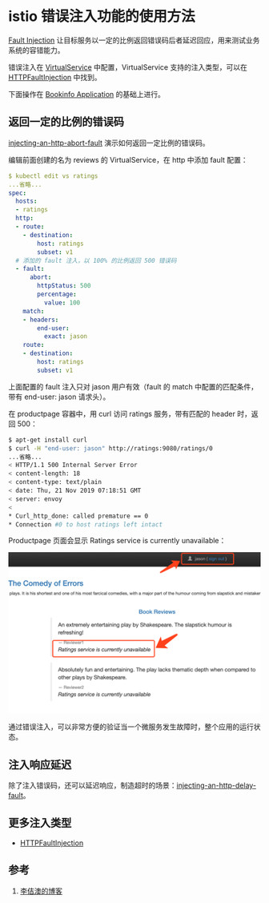 <!-- toc -->
# istio 错误注入功能的使用方法

[Fault Injection][1] 让目标服务以一定的比例返回错误码后者延迟回应，用来测试业务系统的容错能力。

错误注入在 [VirtualService](./vsvc.md) 中配置，VirtualService 支持的注入类型，可以在 [HTTPFaultInjection][5] 中找到。 

下面操作在 [Bookinfo Application](./bookinfo.md) 的基础上进行。

## 返回一定的比例的错误码

[injecting-an-http-abort-fault][3] 演示如何返回一定比例的错误码。

编辑前面创建的名为 reviews 的 VirtualService，在 http 中添加 fault 配置：

```yaml
$ kubectl edit vs ratings
...省略...
spec:
  hosts:
  - ratings
  http:
  - route:
    - destination:
        host: ratings
        subset: v1
  # 添加的 fault 注入，以 100% 的比例返回 500 错误码
  - fault:
      abort:
        httpStatus: 500
        percentage:
          value: 100
    match:
    - headers:
        end-user:
          exact: jason
    route:
    - destination:
        host: ratings
        subset: v1
```

上面配置的 fault 注入只对 jason 用户有效（fault 的 match 中配置的匹配条件，带有 end-user: jason 请求头）。

在 productpage 容器中，用 curl 访问 ratings 服务，带有匹配的 header 时，返回 500：

```sh
$ apt-get install curl
$ curl -H "end-user: jason" http://ratings:9080/ratings/0
...省略...
< HTTP/1.1 500 Internal Server Error
< content-length: 18
< content-type: text/plain
< date: Thu, 21 Nov 2019 07:18:51 GMT
< server: envoy
<
* Curl_http_done: called premature == 0
* Connection #0 to host ratings left intact
```

Productpage 页面会显示 Ratings service is currently unavailable：

![错误注入后的页面](../img/istio/fault.png)

通过错误注入，可以非常方便的验证当一个微服务发生故障时，整个应用的运行状态。

## 注入响应延迟

除了注入错误码，还可以延迟响应，制造超时的场景：[injecting-an-http-delay-fault][4]。

## 更多注入类型

* [HTTPFaultInjection][5] 

## 参考

1. [李佶澳的博客][1]

[1]: https://www.lijiaocn.com "李佶澳的博客"
[2]: https://istio.io/docs/tasks/traffic-management/fault-injection/ "Fault Injection"
[3]: https://istio.io/docs/tasks/traffic-management/fault-injection/#injecting-an-http-abort-fault "injecting-an-http-abort-fault"
[4]: https://istio.io/docs/tasks/traffic-management/fault-injection/#injecting-an-http-delay-fault "injecting-an-http-delay-fault"
[5]: https://istio.io/docs/reference/config/networking/virtual-service/#HTTPFaultInjection "HTTPFaultInjection"
